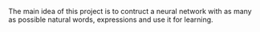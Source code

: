 The main idea of this project is to contruct a neural network with as many as possible natural words, expressions and use it for learning.